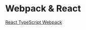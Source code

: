 # Webpack & React

[React TypeScript Webpack](https://www.youtube.com/watch?v=z0rkLRLU6Dw&ab_channel=Codevolution)
